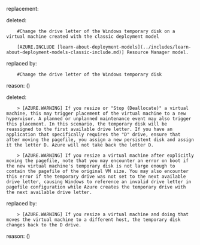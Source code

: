 replacement:

deleted:

		#Change the drive letter of the Windows temporary disk on a virtual machine created with the classic deployment model
		
		[AZURE.INCLUDE [learn-about-deployment-models](../includes/learn-about-deployment-models-classic-include.md)] Resource Manager model.

replaced by:

		#Change the drive letter of the Windows temporary disk

reason: ()

deleted:

		> [AZURE.WARNING] If you resize or "Stop (Deallocate)" a virtual machine, this may trigger placement of the virtual machine to a new hypervisor. A planned or unplanned maintenance event may also trigger this placement. In this scenario, the temporary disk will be reassigned to the first available drive letter. If you have an application that specifically requires the "D" drive, ensure that after moving the pagefile, you assign a new persistent disk and assign it the letter D. Azure will not take back the letter D.
		
		> [AZURE.WARNING] If you resize a virtual machine after explicitly moving the pagefile, note that you may encounter an error on boot if the new virtual machine's temporary disk is not large enough to contain the pagefile of the original VM size. You may also encounter this error if the temporary drive was not set to the next available drive letter, causing Windows to reference an invalid drive letter in pagefile configuration while Azure creates the temporary drive with the next available drive letter.

replaced by:

		> [AZURE.WARNING] If you resize a virtual machine and doing that moves the virtual machine to a different host, the temporary disk changes back to the D drive.

reason: ()

